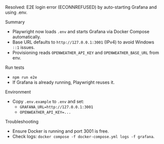 Resolved: E2E login error (ECONNREFUSED) by auto-starting Grafana and using .env.

Summary
- Playwright now loads `.env` and starts Grafana via Docker Compose automatically.
- Base URL defaults to `http://127.0.0.1:3001` (IPv4) to avoid Windows `::1` issues.
- Provisioning reads `OPENWEATHER_API_KEY` and `OPENWEATHER_BASE_URL` from env.

Run tests
- `npm run e2e`
- If Grafana is already running, Playwright reuses it.

Environment
- Copy `.env.example` to `.env` and set:
  - `GRAFANA_URL=http://127.0.0.1:3001`
  - `OPENWEATHER_API_KEY=...`

Troubleshooting
- Ensure Docker is running and port 3001 is free.
- Check logs: `docker compose -f docker-compose.yml logs -f grafana`.
